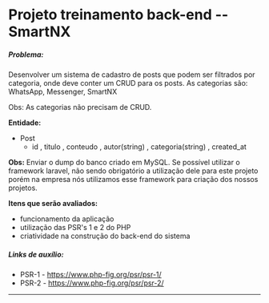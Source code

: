 # Projeto treinamento back-end -- SmartNX

##### Problema:
Desenvolver um sistema de cadastro de posts que podem ser filtrados por categoria, onde deve conter um CRUD para os posts.
As categorias são: WhatsApp, Messenger, SmartNX

Obs: As categorias não precisam de CRUD.

**Entidade:**
- Post
    - id , titulo , conteudo , autor(string) , categoria(string) , created_at

**Obs:** Enviar o dump do banco criado em MySQL. Se possível utilizar o framework laravel, não sendo obrigatório a utilização dele para este projeto porém na empresa nós utilizamos esse framework para criação dos nossos projetos.

**Itens que serão avaliados:**
- funcionamento da aplicação
- utilização das PSR's 1 e 2 do PHP
- criatividade na construção do back-end do sistema


##### Links de auxílio:
- PSR-1 - https://www.php-fig.org/psr/psr-1/
- PSR-2 - https://www.php-fig.org/psr/psr-2/
---
